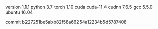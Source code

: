 version 1.1.1
python 3.7
torch 1.10
cuda cuda-11.4
cudnn 7.6.5
gcc 5.5.0
ubuntu 16.04

commit b227251be5abb82f58a66254a12234b5d5787408